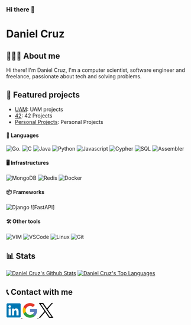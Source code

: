 ### Hi there 👋

<!--
**daniiflexx/daniiflexx** is a ✨ _special_ ✨ repository because its `README.md` (this file) appears on your GitHub profile.

Here are some ideas to get you started:

- 🔭 I’m currently working on freelancing
- 🌱 I’m currently learning in UAM computer engineering and former student in 42 Madrid
- 👯 I’m looking to collaborate on startups, tech projects.
- 🤔 I’m looking for help with business and law
- 💬 Ask me about anything of the tech world
- 📫 How to reach me: gmail: danicruzflex@gmail.com
-->
# Daniel Cruz

## 👨🏻‍💻 About me
Hi there! I'm Daniel Cruz, I'm a computer scientist, software engineer and freelance, passionate about tech and solving problems. 

## 💼 Featured projects

- [UAM](https://github.com/daniiflexx/UAM): UAM projects
- [42](https://github.com/daniiflexx/42): 42 Projects
- [Personal Projects](https://github.com/daniiflexx/Personal-Projetcts): Personal Projects

#### 📖 Languages
![Go](https://img.shields.io/badge/C-a?style=for-the-badge&logo=C&color=grey).
![C](https://img.shields.io/badge/C-a?style=for-the-badge&logo=C&color=grey)
![Java](https://img.shields.io/badge/Java-a?style=for-the-badge&logo=java&logoColor=grey&color=grey)
![Python](https://img.shields.io/badge/Python-a?style=for-the-badge&logo=python&color=grey)
![Javascript](https://img.shields.io/badge/Javascript-a?style=for-the-badge&logo=javascript&color=grey)
![Cypher](https://img.shields.io/badge/Cypher-a?style=for-the-badge&logo=cypher&color=grey)
![SQL](https://img.shields.io/badge/SQL-a?style=for-the-badge&logo=mysql&color=grey)
![Assembler](https://img.shields.io/badge/Assembler-a?style=for-the-badge&logo=assemblyscript&color=grey)

#### 🖥️ Infrastructures
![MongoDB](https://img.shields.io/badge/MongoDB-a?style=for-the-badge&logo=mongodb&color=grey)
![Redis](https://img.shields.io/badge/Redis-a?style=for-the-badge&logo=redis&color=grey)
![Docker](https://img.shields.io/badge/Docker-a?style=for-the-badge&logo=docker&color=grey)

#### 📦​ Frameworks
![Django](https://img.shields.io/badge/Django-a?style=for-the-badge&logo=django&color=grey)
![FastAPI]

#### 🛠 Other tools

   ![VIM](https://img.shields.io/badge/VIM-a?style=for-the-badge&logo=vim&color=grey)
   ![VSCode](https://img.shields.io/badge/Visual_Studio_Code-a?style=for-the-badge&logo=visualstudiocode&color=grey)
   ![Linux](https://img.shields.io/badge/Linux-a?style=for-the-badge&logo=linux&color=grey)
   ![Git](https://img.shields.io/badge/Git-a?style=for-the-badge&logo=git&color=grey)

## 📊 Stats

<a> 
    <a href="https://github.com/daniiflexx"><img alt="Daniel Cruz's Github Stats" src="https://denvercoder1-github-readme-stats.vercel.app/api?username=daniiflexx&show_icons=true&include_all_commits=true&theme=calm&card_width=300" height="180px"/></a>
    <a href="https://github.com/daniiflexx"><img alt="Daniel Cruz's Top Languages" src="https://denvercoder1-github-readme-stats.vercel.app/api/top-langs/?username=daniiflexx&langs_count=8&layout=compact&theme=calm&card_width=300" height="180px"/></a>
    <br/>
</a>


## 📞 Contact with me
<p align="left">
  <!-- LinkedIn -->
  <a href="https://www.linkedin.com/in/daniiflexx/" target="_blank" rel="noreferrer" title="LinkedIn">
    <img src="https://raw.githubusercontent.com/devicons/devicon/master/icons/linkedin/linkedin-original.svg" alt="LinkedIn" width="40" height="40"/>
  </a>
  <!-- Email -->
  <a href="mailto:danicruzflex@gmail.com" target="_blank" rel="noreferrer" title="Email">
    <img src="https://raw.githubusercontent.com/devicons/devicon/master/icons/google/google-original.svg" alt="Email" width="40" height="40"/>
  </a>
  <!-- Twitter -->
  <a href="https://twitter.com/tu_usuario_de_twitter" target="_blank" rel="noreferrer" title="Twitter">
    <img src="https://raw.githubusercontent.com/devicons/devicon/master/icons/twitter/twitter-original.svg" alt="Twitter" width="40" height="40"/>
  </a><br>
</p>


